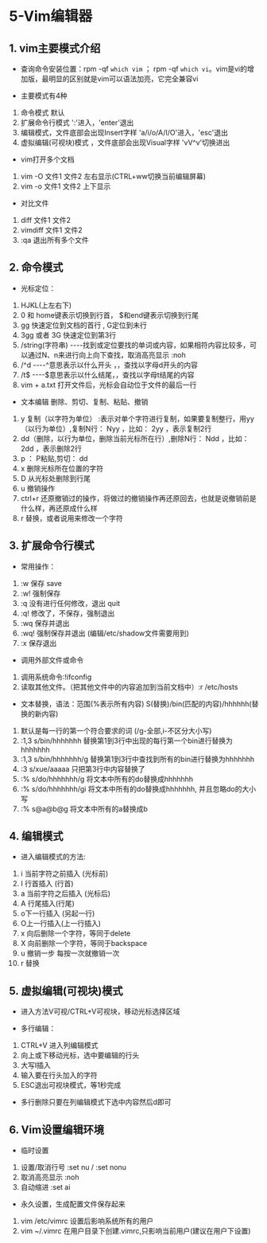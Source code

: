 # 5-Vim编辑器

## 1. vim主要模式介绍

* 查询命令安装位置：rpm -qf `which vim` ； rpm -qf `which vi`。vim是vi的增加版，最明显的区别就是vim可以语法加亮，它完全兼容vi

* 主要模式有4种
1. 命令模式  默认
2. 扩展命令行模式 ':'进入，'enter'退出
3. 编辑模式，文件底部会出现Insert字样 'a/i/o/A/I/O'进入，'esc'退出
4. 虚拟编辑(可视块)模式 ，文件底部会出现Visual字样 'vV^v'切换进出

* vim打开多个文档
1. vim -O 文件1 文件2 左右显示(CTRL+ww切换当前编辑屏幕)
2. vim -o 文件1 文件2 上下显示

* 对比文件
1. diff 文件1 文件2
2. vimdiff 文件1 文件2
3. :qa 退出所有多个文件

## 2. 命令模式

* 光标定位：
1. HJKL(上左右下)
2. 0 和 home键表示切换到行首， $和end键表示切换到行尾
3. gg 快速定位到文档的首行 ,  G定位到未行
4. 3gg 或者 3G  快速定位到第3行
5. /string(字符串)   ----找到或定位要找的单词或内容，如果相符内容比较多，可以通过N、n来进行向上向下查找，取消高亮显示 :noh
6. /^d  ----^意思表示以什么开头 ，，查找以字母d开头的内容
7. /t$  ----$意思表示以什么结尾，，查找以字母t结尾的内容
8. vim + a.txt  打开文件后，光标会自动位于文件的最后一行

* 文本编辑 删除、剪切、复制、粘贴、撤销
1. y 复制（以字符为单位） :表示对单个字符进行复制，如果要复制整行，用yy（以行为单位）,复制N行： Nyy  ，比如： 2yy ，表示复制2行
2. dd（删除，以行为单位，删除当前光标所在行）,删除N行： Ndd  ，比如： 2dd ，表示删除2行
3. p ： P粘贴,剪切： dd
4. x 删除光标所在位置的字符
5. D 从光标处删除到行尾
6. u 撤销操作
7. ctrl+r  还原撤销过的操作，将做过的撤销操作再还原回去，也就是说撤销前是什么样，再还原成什么样
8. r 替换，或者说用来修改一个字符

## 3. 扩展命令行模式

* 常用操作：
1. :w 保存 save
2. :w! 强制保存
3. :q 没有进行任何修改，退出 quit
4. :q! 修改了，不保存，强制退出
5. :wq 保存并退出
6. :wq! 强制保存并退出 (编辑/etc/shadow文件需要用到)
7. :x 保存退出

* 调用外部文件或命令
1. 调用系统命令:!ifconfig
2. 读取其他文件。（把其他文件中的内容追加到当前文档中）:r /etc/hosts

* 文本替换，语法：范围(%表示所有内容) S(替换)/bin(匹配的内容)/hhhhhh(替换的新内容)
1. 默认是每一行的第一个符合要求的词   (/g-全部,i-不区分大小写)
2. :1,3 s/bin/hhhhhhh    替换第1到3行中出现的每行第一个bin进行替换为hhhhhhh
3. :1,3 s/bin/hhhhhhh/g  替换第1到3行中查找到所有的bin进行替换为hhhhhhh
4. :3 s/xue/aaaaa        只把第3行中内容替换了
5. :% s/do/hhhhhhh/g     将文本中所有的do替换成hhhhhhh
6. :% s/do/hhhhhhh/gi    将文本中所有的do替换成hhhhhhh, 并且忽略do的大小写
7. :% s@a@b@g            将文本中所有的a替换成b

## 4. 编辑模式

* 进入编辑模式的方法:
1. i 当前字符之前插入 (光标前)
2. I 行首插入  (行首)
3. a 当前字符之后插入 (光标后)
4. A 行尾插入(行尾)
5. o下一行插入 (另起一行)
6. O上一行插入(上一行插入)
7. x 向后删除一个字符，等同于delete
8. X 向前删除一个字符，等同于backspace
9. u 撤销一步   每按一次就撤销一次
10. r 替换

## 5. 虚拟编辑(可视块)模式

* 进入方法V可视/CTRL+V可视块，移动光标选择区域

* 多行编辑：
1. CTRL+V 进入列编辑模式
2. 向上或下移动光标，选中要编辑的行头
3. 大写I插入
4. 输入要在行头加入的字符
5. ESC退出可视块模式，等1秒完成

* 多行删除只要在列编辑模式下选中内容然后d即可

## 6. Vim设置编辑环境

* 临时设置
1. 设置/取消行号 :set nu / :set nonu
2. 取消高亮显示 :noh
3. 自动缩进 :set ai

* 永久设置，生成配置文件保存起来
1. vim /etc/vimrc 设置后影响系统所有的用户
2. vim ~/.vimrc 在用户目录下创建.vimrc,只影响当前用户(建议在用户下设置)